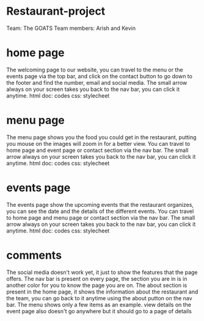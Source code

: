 # Restaurant-project
Team: The GOATS
Team members: Arish and Kevin 
# home page
The welcoming page to our website, you can travel to the menu or the events page via the top bar, and click on the contact button to go down to the footer and find the number, email and social media.
The small arrow always on your screen takes you back to the nav bar, you can click it anytime.
html doc: codes
css: stylecheet
# menu page 
The menu page shows you the food you could get in the restaurant, putting you mouse on the images will zoom in for a better view. You can travel to home page and event page or contact section via the nav bar.
The small arrow always on your screen takes you back to the nav bar, you can click it anytime.
html doc: codes
css: stylecheet
# events page
The events page show the upcoming events that the restaurant organizes, you can see the date and the details of the different events. You can travel to home page and menu page or contact section via the nav bar.
The small arrow always on your screen takes you back to the nav bar, you can click it anytime.
html doc: codes
css: stylecheet
# comments
The social media doesn't work yet, it just to show the features that the page offers.
The nav bar is present on every page, the section you are in is in another color for you to know the page you are on.
The about section is present in the home page, it shows the information about the restaurant and the team, you can go back to it anytime using the about putton on the nav bar. 
The menu shows only a few items as an example. 
view details on the event page also doesn't go anywhere but it should go to a page of details
